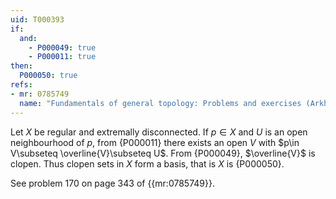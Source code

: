```yaml
---
uid: T000393
if:
  and:
    - P000049: true
    - P000011: true
then:
  P000050: true
refs:
- mr: 0785749
  name: "Fundamentals of general topology: Problems and exercises (Arkhangel′skii & Ponomarev)"
---
```


Let $X$ be regular and extremally disconnected. If $p\in X$ and $U$ is an open neighbourhood of $p$, from {P000011} there exists an open $V$ with $p\in V\subseteq \overline{V}\subseteq U$. From {P000049}, $\overline{V}$ is clopen. Thus clopen sets in $X$ form a basis, that is $X$ is {P000050}.

See problem 170 on page 343 of {{mr:0785749}}.
